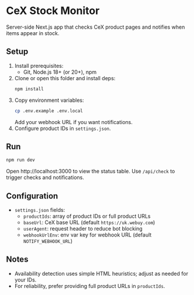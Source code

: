 # CeX Stock Monitor

Server-side Next.js app that checks CeX product pages and notifies when items appear in stock.

## Setup

1. Install prerequisites:
   - Git, Node.js 18+ (or 20+), npm
2. Clone or open this folder and install deps:
   ```bash
   npm install
   ```
3. Copy environment variables:
   ```bash
   cp .env.example .env.local
   ```
   Add your webhook URL if you want notifications.
4. Configure product IDs in `settings.json`.

## Run

```bash
npm run dev
```

Open http://localhost:3000 to view the status table. Use `/api/check` to trigger checks and notifications.

## Configuration

- `settings.json` fields:
  - `productIds`: array of product IDs or full product URLs
  - `baseUrl`: CeX base URL (default `https://uk.webuy.com`)
  - `userAgent`: request header to reduce bot blocking
  - `webhookUrlEnv`: env var key for webhook URL (default `NOTIFY_WEBHOOK_URL`)

## Notes

- Availability detection uses simple HTML heuristics; adjust as needed for your IDs.
- For reliability, prefer providing full product URLs in `productIds`.

